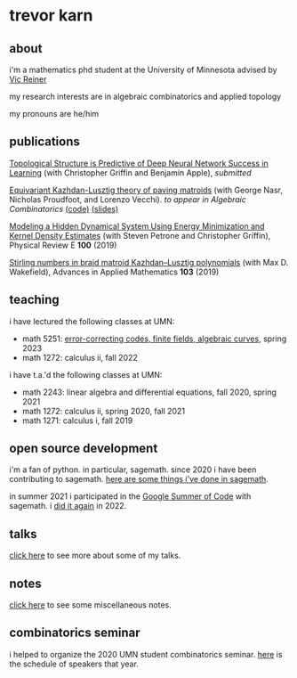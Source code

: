 # trevor karn

## about 

i'm a mathematics phd student at the University of Minnesota
advised by [Vic Reiner](https://www-users.cse.umn.edu/~reiner/)

my research interests are in algebraic combinatorics and
applied topology

my pronouns are he/him

## publications

[Topological Structure is Predictive of Deep Neural Network Success in Learning](https://arxiv.org/abs/2301.09734) (with Christopher Griffin and Benjamin Apple), *submitted*

[Equivariant Kazhdan-Lusztig theory of paving matroids](https://arxiv.org/abs/2202.06938) (with George Nasr, Nicholas Proudfoot, and Lorenzo Vecchi). *to appear in Algebraic Combinatorics* [(code)](https://github.com/trevorkarn/equivariant-matroid-relaxation) [(slides)](https://trevorkarn.github.io/assets/matroids-day-2022.pdf)

[Modeling a Hidden Dynamical System Using Energy Minimization and Kernel Density Estimates](https://arxiv.org/abs/1904.05172) (with Steven Petrone and Christopher Griffin), Physical Review E **100** (2019)

[Stirling numbers in braid matroid Kazhdan–Lusztig polynomials](https://www.sciencedirect.com/science/article/pii/S0196885818301052) (with Max D. Wakefield), Advances in Applied Mathematics **103** (2019)

## teaching
i have lectured the following classes at UMN:

- math 5251: [error-correcting codes, finite fields, algebraic curves](https://trevorkarn.github.io/5251), spring 2023
- math 1272: calculus ii, fall 2022

i have t.a.'d the following classes at UMN:

- math 2243: linear algebra and differential equations, fall 2020, spring 2021
- math 1272: calculus ii, spring 2020, fall 2021
- math 1271: calculus i, fall 2019

## open source development

i'm a fan of python. in particular, sagemath.
since 2020 i have been contributing to sagemath.
[here are some things i've done in sagemath](https://github.com/sagemath/sage/issues?q=is%3Aissue+trevorkarn+).

in summer 2021 i participated in the [Google Summer of Code](https://summerofcode.withgoogle.com/projects/#6722452844969984) with sagemath. 
i [did it again](https://summerofcode.withgoogle.com/programs/2022/projects/UpKWcuIO) in 2022.

## talks

[click here](https://trevorkarn.github.io/talks) to see more about some of my talks.

## notes

[click here](https://trevorkarn.github.io/notes) to see some miscellaneous notes. 

## combinatorics seminar

i helped to organize the 2020 UMN student combinatorics seminar.
[here](https://www-users.cse.umn.edu/~karnx018/2020.html) is the schedule of speakers that year.

